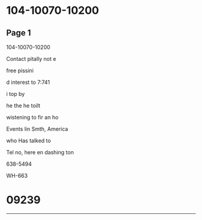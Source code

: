 # 104-10070-10200

## Page 1

104-10070-10200

Contact pitally not e

free pissini

d interest to 7:741

i top by

he the he toilt

wistening to fir an ho

Events lin Smth, America

who Has talked to

Tel no, here en dashing ton

638-5494

WH-663

# 09239

---

